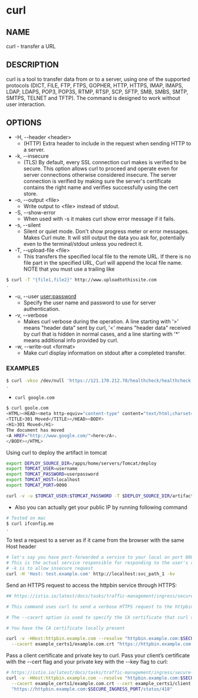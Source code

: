 # curl

## NAME

curl - transfer a URL

## DESCRIPTION

curl  is a tool to transfer data from or to a server, using one of the supported protocols (DICT, FILE, FTP, FTPS, GOPHER, HTTP, HTTPS, IMAP, IMAPS, LDAP, LDAPS, POP3, POP3S, RTMP, RTSP, SCP, SFTP, SMB, SMBS, SMTP, SMTPS, TELNET and TFTP).
The command is designed to work without user interaction.

## OPTIONS

* -H, --header \<header\>
  * (HTTP) Extra header to include in the request when sending HTTP to a server.
* -k, --insecure
  * (TLS)  By default, every SSL connection curl makes is verified to be secure.
      This option allows curl to proceed and operate even for server connections otherwise considered insecure.
      The server connection is verified by making sure the server's certificate contains the right name and verifies successfully using the cert store.
* -o, --output \<file\>
  * Write output to \<file\> instead of stdout.
* -S, --show-error
  * When used with -s it makes curl show error message if it fails.
* -s, --silent
  * Silent  or quiet mode.
      Don't show progress meter or error messages.  
      Makes Curl mute.
      It will still output the data you ask for, potentially even to the terminal/stdout unless you redirect it.
* -T, --upload-file \<file\>
  * This transfers the specified local file to the remote URL. If there is no file part in the specified URL, Curl will append the local file name. NOTE that you must use a  trailing like

```bash
$ curl -T "{file1,file2}" http://www.uploadtothissite.com
.
```

* -u, --user <user:password>
  * Specify the user name and password to use for server authentication.
* -v, --verbose
  * Makes curl verbose during the operation.
      A line starting with '>' means "header data" sent by curl, '<' means "header data" received by curl that is hidden in normal cases, and a line starting with '*' means additional info provided by curl.
* -w, --write-out \<format\>
  * Make curl display information on stdout after a completed transfer.

### EXAMPLES

```bash
$ curl -vkso /dev/null 'https://121.170.212.70/healthcheck/healthcheck.htm' -H'X-test-Debug: 1' -H'Host: test.groceries.org.com'
.
```

* `curl google.com`

```bash
$ curl goole.com
<HTML><HEAD><meta http-equiv="content-type" content="text/html;charset=utf-8">
<TITLE>301 Moved</TITLE></HEAD><BODY>
<H1>301 Moved</H1>
The document has moved
<A HREF="http://www.google.com/">here</A>.
</BODY></HTML>
```

Using curl to deploy the artifact in tomcat

```bash
export DEPLOY_SOURCE_DIR=/apps/home/servers/Tomcat/deploy
export TOMCAT_USER=username
export TOMCAT_PASSWORD=userpassword
export TOMCAT_HOST=localhost
export TOMCAT_PORT=9090

curl -v -u $TOMCAT_USER:$TOMCAT_PASSWORD -T $DEPLOY_SOURCE_DIR/artifact.war http://$TOMCAT_HOST:$TOMCAT_PORT/manager/text/deploy?path=/offer
```

* Also you can actually get your public IP by running following command

```bash
# Tested on mac
$ curl ifconfig.me
.
```

To test a request to a server as if it came from the browser with the same Host header

```bash
# let's say you have port-forwarded a service to your local on port 8080 using kubectl port-forward
# This is the actual service responsible for responding to the user's request from browser when user hits http://test.example.com/svc_path_1
# -k is to allow insecure request
curl -H 'Host: test.example.com' http://localhost:svc_path_1 -kv
```

Send an HTTPS request to access the httpbin service through HTTPS:

```bash
## https://istio.io/latest/docs/tasks/traffic-management/ingress/secure-ingress/#configure-a-tls-ingress-gateway-for-a-single-host

# This command uses curl to send a verbose HTTPS request to the httpbin service, specifically to the /status/418 endpoint. It manually sets the Host header to httpbin.example.com to mimic requests to this domain. The --resolve option forces curl to resolve httpbin.example.com to the specified $INGRESS_HOST IP address at the $SECURE_INGRESS_PORT, effectively directing the request to the Istio ingress gateway. The --cacert option specifies the root CA certificate (example.com.crt), allowing curl to trust the self-signed certificate used by the ingress gateway. This command is crucial for testing secure HTTPS access to services managed by Istio, ensuring the routing and SSL/TLS configuration works as expected.

# The --cacert option is used to specify the CA certificate that curl should trust, enabling it to verify the self-signed certificate presented by the server during the SSL/TLS handshake.

# You have the CA certificate locally present

curl -v -HHost:httpbin.example.com --resolve "httpbin.example.com:$SECURE_INGRESS_PORT:$INGRESS_HOST" \
  --cacert example_certs1/example.com.crt "https://httpbin.example.com:$SECURE_INGRESS_PORT/status/418"
```

Pass a client certificate and private key to curl. Pass your client’s certificate with the --cert flag and your private key with the --key flag to curl:

```bash
# https://istio.io/latest/docs/tasks/traffic-management/ingress/secure-ingress/
curl -v -HHost:httpbin.example.com --resolve "httpbin.example.com:$SECURE_INGRESS_PORT:$INGRESS_HOST" \
  --cacert example_certs1/example.com.crt --cert example_certs1/client.example.com.crt --key example_certs1/client.example.com.key \
  "https://httpbin.example.com:$SECURE_INGRESS_PORT/status/418"
```
